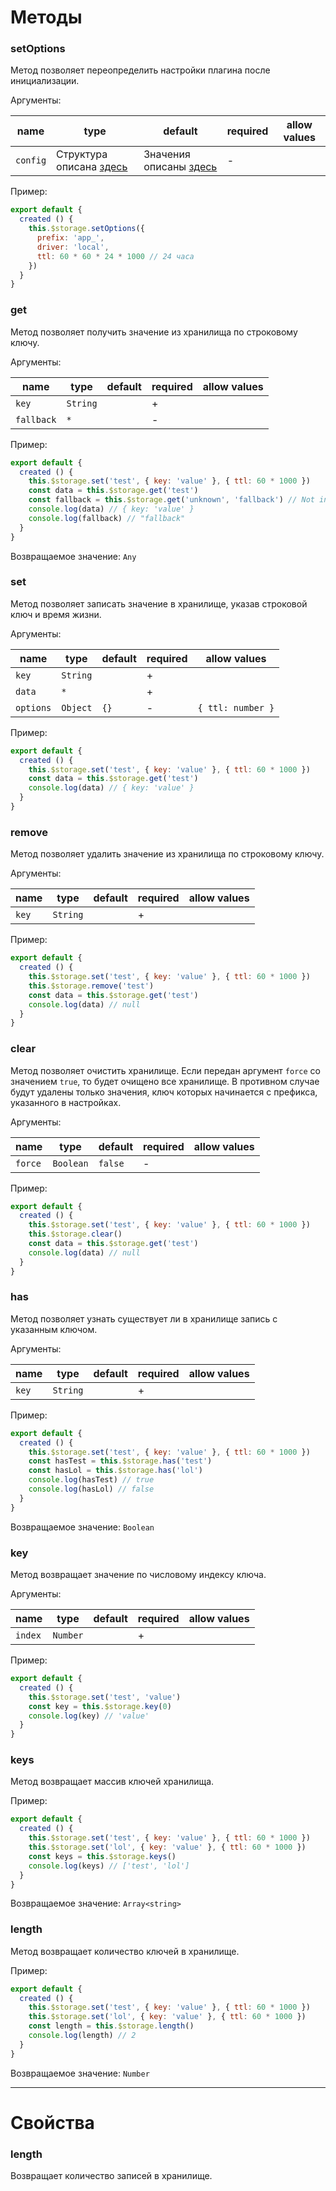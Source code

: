 # Методы

### setOptions

Метод позволяет переопределить настройки плагина после инициализации.

Аргументы:

|   name   |   type   | default  | required | allow values |
|----------|----------|----------|----------|----------|
| `config` | Структура описана [здесь](options.md) | Значения описаны [здесь](options.md)     | -        |          |

Пример:

```javascript
export default {
  created () {
    this.$storage.setOptions({
      prefix: 'app_',
      driver: 'local',
      ttl: 60 * 60 * 24 * 1000 // 24 часа
    })
  }
}
```

### get

Метод позволяет получить значение из хранилища по строковому ключу.

Аргументы:

|   name   |   type   | default  | required | allow values |
|----------|----------|----------|----------|----------|
| `key`    | `String` |          | +        |          |
| `fallback`    | `*` |          | -        |          |

Пример:

```javascript
export default {
  created () {
    this.$storage.set('test', { key: 'value' }, { ttl: 60 * 1000 })
    const data = this.$storage.get('test')
    const fallback = this.$storage.get('unknown', 'fallback') // Not in storage
    console.log(data) // { key: 'value' }
    console.log(fallback) // "fallback"
  }
}
```

Возвращаемое значение: `Any`

### set

Метод позволяет записать значение в хранилище, указав строковой ключ и время жизни.

Аргументы:

|   name   |   type   | default  | required | allow values |
|----------|----------|----------|----------|----------|
| `key`    | `String` |          | +        |          |
| `data`   | `*`      |          | +        |          |
| `options`| `Object` |  `{}`    | -        | `{ ttl: number }`|

Пример:

```javascript
export default {
  created () {
    this.$storage.set('test', { key: 'value' }, { ttl: 60 * 1000 })
    const data = this.$storage.get('test')
    console.log(data) // { key: 'value' }
  }
}
```

### remove

Метод позволяет удалить значение из хранилища по строковому ключу.

Аргументы:

|   name   |   type   | default  | required | allow values |
|----------|----------|----------|----------|----------|
| `key`    | `String` |          | +        |          |

Пример:

```javascript
export default {
  created () {
    this.$storage.set('test', { key: 'value' }, { ttl: 60 * 1000 })
    this.$storage.remove('test')
    const data = this.$storage.get('test')
    console.log(data) // null
  }
}
```

### clear

Метод позволяет очистить хранилище.
Если передан аргумент `force` со значением `true`, то будет очищено все хранилище.
В противном случае будут удалены только значения, ключ которых начинается с префикса, указанного в настройках.

Аргументы:

|   name   |   type   | default  | required | allow values |
|----------|----------|----------|----------|----------|
| `force`  | `Boolean`| `false`  | -        |          |

Пример:

```javascript
export default {
  created () {
    this.$storage.set('test', { key: 'value' }, { ttl: 60 * 1000 })
    this.$storage.clear()
    const data = this.$storage.get('test')
    console.log(data) // null
  }
}
```

### has

Метод позволяет узнать существует ли в хранилище запись с указанным ключом.

Аргументы:

|   name   |   type   | default  | required | allow values |
|----------|----------|----------|----------|----------|
| `key`    | `String` |          | +        |          |

Пример:

```javascript
export default {
  created () {
    this.$storage.set('test', { key: 'value' }, { ttl: 60 * 1000 })
    const hasTest = this.$storage.has('test')
    const hasLol = this.$storage.has('lol')
    console.log(hasTest) // true
    console.log(hasLol) // false
  }
}
```

Возвращаемое значение: `Boolean`

### key

Метод возвращает значение по числовому индексу ключа.

Аргументы:

|   name   |   type   | default  | required | allow values |
|----------|----------|----------|----------|----------|
| `index`  | `Number` |          | +        |          |

Пример:

```javascript
export default {
  created () {
    this.$storage.set('test', 'value')
    const key = this.$storage.key(0)
    console.log(key) // 'value'
  }
}
```

### keys

Метод возвращает массив ключей хранилища.

Пример:

```javascript
export default {
  created () {
    this.$storage.set('test', { key: 'value' }, { ttl: 60 * 1000 })
    this.$storage.set('lol', { key: 'value' }, { ttl: 60 * 1000 })
    const keys = this.$storage.keys()
    console.log(keys) // ['test', 'lol']
  }
}
```

Возвращаемое значение: `Array<string>`

### length

Метод возвращает количество ключей в хранилище.

Пример:

```javascript
export default {
  created () {
    this.$storage.set('test', { key: 'value' }, { ttl: 60 * 1000 })
    this.$storage.set('lol', { key: 'value' }, { ttl: 60 * 1000 })
    const length = this.$storage.length()
    console.log(length) // 2
  }
}
```

Возвращаемое значение: `Number`

- - -
# Свойства

### length

Возвращает количество записей в хранилище.
